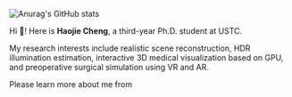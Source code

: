 ![Anurag's GitHub stats](https://github-readme-stats.vercel.app/api?username=AplusX&show_icons=true&theme=radical)

Hi 👋! Here is **Haojie Cheng**, a third-year Ph.D. student at USTC. 

My research interests include realistic scene reconstruction, HDR illumination estimation, interactive 3D medical visualization based on GPU, and preoperative surgical simulation using VR and AR.

Please learn more about me from 

